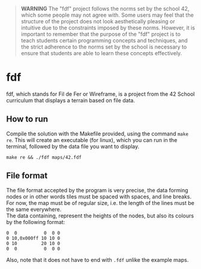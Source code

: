 > **WARNING** The "fdf" project follows the norms set by the school 42, which some people may not agree with. Some users may feel that the structure of the project does not look aesthetically pleasing or intuitive due to the constraints imposed by these norms. However, it is important to remember that the purpose of the "fdf" project is to teach students certain programming concepts and techniques, and the strict adherence to the norms set by the school is necessary to ensure that students are able to learn these concepts effectively.

# fdf
fdf, which stands for Fil de Fer or Wireframe, is a project from the 42 School curriculum that displays a terrain based on file data.

## How to run
Compile the solution with the Makefile provided, using the command `make re`. This will create an executable (for linux), which 
you can run in the terminal, followed by the data file you want to display.
```
make re && ./fdf maps/42.fdf
```

## File format
The file format accepted by the program is very precise, the data forming nodes or in other words tiles must be spaced with spaces,
and line breaks. For now, the map must be of regular size, i.e. the length of the lines must be the same everywhere.\
The data containing, represent the heights of the nodes, but also its colours by the following format:
```
0  0          0  0 0
0 10,0x000ff 10 10 0
0 10         20 10 0
0  0          0  0 0
```
Also, note that it does not have to end with `.fdf` unlike the example maps.

